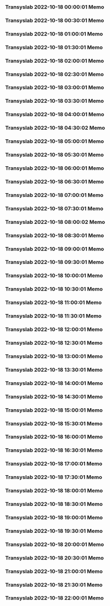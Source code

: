 ### Transyslab 2022-10-18 00:00:01 Memo
### Transyslab 2022-10-18 00:30:01 Memo
### Transyslab 2022-10-18 01:00:01 Memo
### Transyslab 2022-10-18 01:30:01 Memo
### Transyslab 2022-10-18 02:00:01 Memo
### Transyslab 2022-10-18 02:30:01 Memo
### Transyslab 2022-10-18 03:00:01 Memo
### Transyslab 2022-10-18 03:30:01 Memo
### Transyslab 2022-10-18 04:00:01 Memo
### Transyslab 2022-10-18 04:30:02 Memo
### Transyslab 2022-10-18 05:00:01 Memo
### Transyslab 2022-10-18 05:30:01 Memo
### Transyslab 2022-10-18 06:00:01 Memo
### Transyslab 2022-10-18 06:30:01 Memo
### Transyslab 2022-10-18 07:00:01 Memo
### Transyslab 2022-10-18 07:30:01 Memo
### Transyslab 2022-10-18 08:00:02 Memo
### Transyslab 2022-10-18 08:30:01 Memo
### Transyslab 2022-10-18 09:00:01 Memo
### Transyslab 2022-10-18 09:30:01 Memo
### Transyslab 2022-10-18 10:00:01 Memo
### Transyslab 2022-10-18 10:30:01 Memo
### Transyslab 2022-10-18 11:00:01 Memo
### Transyslab 2022-10-18 11:30:01 Memo
### Transyslab 2022-10-18 12:00:01 Memo
### Transyslab 2022-10-18 12:30:01 Memo
### Transyslab 2022-10-18 13:00:01 Memo
### Transyslab 2022-10-18 13:30:01 Memo
### Transyslab 2022-10-18 14:00:01 Memo
### Transyslab 2022-10-18 14:30:01 Memo
### Transyslab 2022-10-18 15:00:01 Memo
### Transyslab 2022-10-18 15:30:01 Memo
### Transyslab 2022-10-18 16:00:01 Memo
### Transyslab 2022-10-18 16:30:01 Memo
### Transyslab 2022-10-18 17:00:01 Memo
### Transyslab 2022-10-18 17:30:01 Memo
### Transyslab 2022-10-18 18:00:01 Memo
### Transyslab 2022-10-18 18:30:01 Memo
### Transyslab 2022-10-18 19:00:01 Memo
### Transyslab 2022-10-18 19:30:01 Memo
### Transyslab 2022-10-18 20:00:01 Memo
### Transyslab 2022-10-18 20:30:01 Memo
### Transyslab 2022-10-18 21:00:01 Memo
### Transyslab 2022-10-18 21:30:01 Memo
### Transyslab 2022-10-18 22:00:01 Memo
